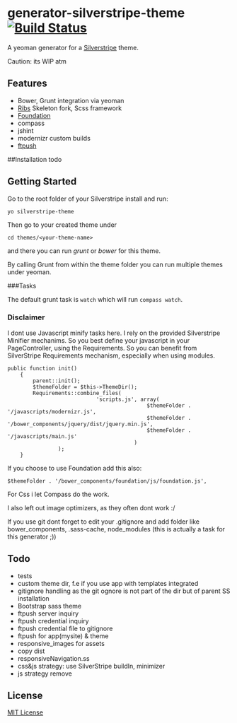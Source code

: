 # generator-silverstripe-theme [![Build Status](https://secure.travis-ci.org/ivoba/generator-silverstripe-theme.png?branch=master)](https://travis-ci.org/ivoba/generator-silverstripe-theme)

A yeoman generator for a [Silverstripe](http://silverstripe.org) theme.

Caution: its WIP atm

## Features

- Bower, Grunt integration via yeoman
- [Ribs](https://github.com/nickpack/Ribs) Skeleton fork, Scss framework
- [Foundation](http://foundation.zurb.com/)
- compass
- jshint
- modernizr custom builds
- [ftpush](https://github.com/inossidabile/grunt-ftpush)

##Installation
todo

## Getting Started

Go to the root folder of your Silverstripe install and run:

    yo silverstripe-theme

Then go to your created theme under

    cd themes/<your-theme-name>

and there you can run *grunt* or *bower* for this theme.

By calling Grunt from within the theme folder you can run multiple themes under yeoman.

###Tasks

The default grunt task is ```watch``` which will run ```compass watch```.

### Disclaimer

I dont use Javascript minify tasks here.
I rely on the provided Silverstripe Minifier mechanims.
So you best define your javascript in your PageController, using the Requirements.
So you can benefit from SilverStripe Requirements mechanism, especially when using modules.

    public function init()
        {
            parent::init();
            $themeFolder = $this->ThemeDir();
            Requirements::combine_files(
                                'scripts.js', array(
                                                $themeFolder . '/javascripts/modernizr.js',
                                                $themeFolder . '/bower_components/jquery/dist/jquery.min.js',
                                                $themeFolder . '/javascripts/main.js'
                                            )
                    );
        }

If you choose to use Foundation add this also:

    $themeFolder . '/bower_components/foundation/js/foundation.js',

For Css i let Compass do the work.

I also left out image optimizers, as they often dont work :/

If you use git dont forget to edit your .gitignore and add folder like bower_components, .sass-cache, node_modules (this is actually a task for this generator ;))

## Todo

- tests
- custom theme dir, f.e if you use app with templates integrated
- gitignore handling as the git ognore is not part of the dir but of parent SS installation
- Bootstrap sass theme
- ftpush server inquiry
- ftpush credential inquiry
- ftpush credential file to gitignore
- ftpush for app(mysite) & theme
- responsive_images for assets
- copy dist
- responsiveNavigation.ss
- css&js strategy: use SilverStripe buildIn, minimizer
- js strategy remove <!-- build:js /scripts/vendor/modernizr.js -->


## License

[MIT License](http://en.wikipedia.org/wiki/MIT_License)
